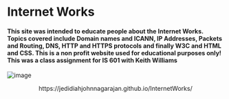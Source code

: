 # Internet Works
#### This site was intended to educate people about the Internet Works. Topics covered include Domain names and ICANN, IP Addresses, Packets and Routing, DNS, HTTP and HTTPS protocols and finally W3C and HTML and CSS. This is a non profit website used for educational purposes only! This was a class assignment for IS 601 with Keith Williams

![image](https://user-images.githubusercontent.com/13598741/95174406-a276f480-07d7-11eb-9b92-96885547b35f.png)

<p align="center">
  https://jedidiahjohnnagarajan.github.io/InternetWorks/
</p>
